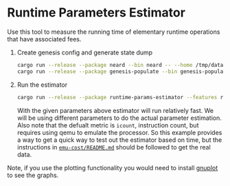 # Runtime Parameters Estimator

Use this tool to measure the running time of elementary runtime operations that have associated fees.

1. Create genesis config and generate state dump
    ```bash
    cargo run --release --package neard --bin neard -- --home /tmp/data init --test-seed=alice.near --account-id=test.near --fast
    cargo run --release --package genesis-populate --bin genesis-populate -- --additional-accounts-num=200000 --home /tmp/data
    ```

2. Run the estimator
    ```bash
    cargo run --release --package runtime-params-estimator --features required --bin runtime-params-estimator -- --home /tmp/data --accounts-num 20000 --iters 1 --warmup-iters 1 --metric time
    ```

    With the given parameters above estimator will run relatively fast. We will be using different parameters to do the actual parameter estimation. Also note that the defualt metric is `icount`, instruction count, but requires using qemu to emulate the processor. So this example provides a way to get a  quick way to test out the estimator based on time, but the instructions in [`emu-cost/README.md`](./emu-cost/README.md) should be followed to get the real data.

Note, if you use the plotting functionality you would need to install [gnuplot](http://gnuplot.info/) to see the graphs.
